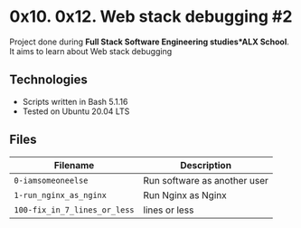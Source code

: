 # 0x10. 0x12. Web stack debugging #2
Project done during **Full Stack Software Engineering studies*ALX School**. It aims to learn about Web stack debugging

## Technologies
* Scripts written in Bash 5.1.16
* Tested on Ubuntu 20.04 LTS

## Files

| Filename | Description |
| -------- | ----------- |
| `0-iamsomeoneelse` | Run software as another user |
| `1-run_nginx_as_nginx` | Run Nginx as Nginx |
| `100-fix_in_7_lines_or_less` | lines or less |
